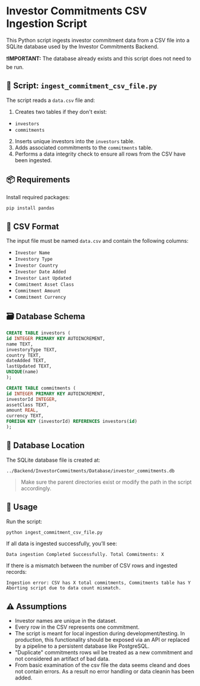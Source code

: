 # Investor Commitments CSV Ingestion Script

This Python script ingests investor commitment data from a CSV file into a SQLite database used by the Investor Commitments Backend.

❗️**IMPORTANT:** The database already exists and this script does not need to be run.

## 📄 Script: `ingest_commitment_csv_file.py`

The script reads a `data.csv` file and:

1. Creates two tables if they don't exist:

- `investors`
- `commitments`

2. Inserts unique investors into the `investors` table.
3. Adds associated commitments to the `commitments` table.
4. Performs a data integrity check to ensure all rows from the CSV have been ingested.

## 📦 Requirements

Install required packages:

```bash
pip install pandas
```

## 📁 CSV Format

The input file must be named `data.csv` and contain the following columns:

- `Investor Name`
- `Investory Type`
- `Investor Country`
- `Investor Date Added`
- `Investor Last Updated`
- `Commitment Asset Class`
- `Commitment Amount`
- `Commitment Currency`

## 🗃️ Database Schema

```sql
CREATE TABLE investors (
id INTEGER PRIMARY KEY AUTOINCREMENT,
name TEXT,
investoryType TEXT,
country TEXT,
dateAdded TEXT,
lastUpdated TEXT,
UNIQUE(name)
);

CREATE TABLE commitments (
id INTEGER PRIMARY KEY AUTOINCREMENT,
investorId INTEGER,
assetClass TEXT,
amount REAL,
currency TEXT,
FOREIGN KEY (investorId) REFERENCES investors(id)
);
```

## 📍 Database Location

The SQLite database file is created at:

```
../Backend/InvestorCommitments/Database/investor_commitments.db
```

> Make sure the parent directories exist or modify the path in the script accordingly.

## 🚀 Usage

Run the script:

```bash
python ingest_commitment_csv_file.py
```

If all data is ingested successfully, you’ll see:

```
Data ingestion Completed Successfully. Total Commitments: X
```

If there is a mismatch between the number of CSV rows and ingested records:

```
Ingestion error: CSV has X total commitments, Commitments table has Y
Aborting script due to data count mismatch.
```

## ⚠️ Assumptions

- Investor names are unique in the dataset.
- Every row in the CSV represents one commitment.
- The script is meant for local ingestion during development/testing. In production, this functionality should be exposed via an API or replaced by a pipeline to a persistent database like PostgreSQL.
- "Duplicate" commitments rows wil be treated as a new commitment and not considered an artifact of bad data.
- From basic examination of the csv file the data seems cleand and does not contain errors. As a result no error handling or data cleanin has been added.

